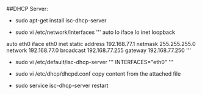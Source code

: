 ##DHCP Server:

- sudo apt-get install isc-dhcp-server

- sudo vi /etc/network/interfaces
'''
auto lo
iface lo inet loopback

auto eth0
iface eth0 inet static
    address 192.168.77.1
    netmask 255.255.255.0
    network 192.168.77.0
    broadcast 192.168.77.255
    gateway 192.168.77.250
'''

- sudo vi /etc/default/isc-dhcp-server
'''
INTERFACES="eth0"
'''

- sudo vi /etc/dhcp/dhcpd.conf
copy content from the attached file

- sudo service isc-dhcp-server restart
